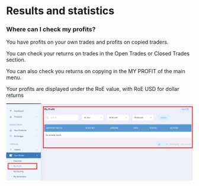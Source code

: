 # Results and statistics

### Where can I check my profits?

You have profits on your own trades and profits on copied traders.&#x20;

You can check your returns on trades in the Open Trades or Closed Trades section.

You can also check you returns on copying in the MY PROFIT  of the main menu.

Your profits are displayed under the RoE value, with RoE USD for dollar returns&#x20;

![](<../.gitbook/assets/Screen Shot 2021-05-31 at 4.37.56 PM.png>)
